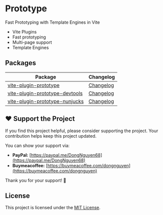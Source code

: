 # Prototype

Fast Prototyping with Template Engines in Vite

- Vite Plugins
- Fast prototyping
- Multi-page support
- Template Engines

## Packages

| Package                                                                     | Changelog                                                           |
| --------------------------------------------------------------------------- | ------------------------------------------------------------------- |
| [vite-plugin-prototype](./packages/vite-plugin-prototype)                   | [Changelog](./packages/vite-plugin-prototype/CHANGELOG.md)          |
| [vite-plugin-prototype-devtools](./packages/vite-plugin-prototype-devtools) | [Changelog](./packages/vite-plugin-prototype-devtools/CHANGELOG.md) |
| [vite-plugin-prototype-nunjucks](./packages/vite-plugin-prototype-nunjucks) | [Changelog](./packages/vite-plugin-prototype-nunjucks/CHANGELOG.md) |

## ❤️ Support the Project

If you find this project helpful, please consider supporting the project. Your contribution helps keep this project updated.

You can show your support via:

- **PayPal:** [https://paypal.me/DongNguyen68](https://paypal.me/DongNguyen68)
- **Buymeacoffee:** [https://buymeacoffee.com/dongnguyen](https://buymeacoffee.com/dongnguyen)

Thank you for your support! 🙏

## License

This project is licensed under the [MIT License](./LICENSE).
